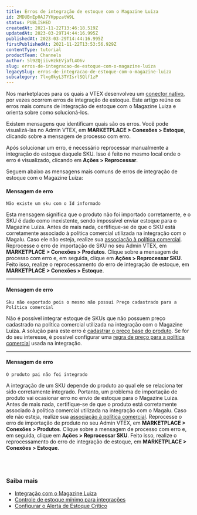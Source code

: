 ```yaml
---
title: Erros de integração de estoque com o Magazine Luiza
id: 2MDUBnEp0AJ7YHppzatW9L
status: PUBLISHED
createdAt: 2021-11-22T13:46:18.519Z
updatedAt: 2023-03-29T14:44:16.995Z
publishedAt: 2023-03-29T14:44:16.995Z
firstPublishedAt: 2021-11-22T13:53:56.929Z
contentType: tutorial
productTeam: Channels
author: 5l9ZQjiivHzkEVjafL4O6v
slug: erros-de-integracao-de-estoque-com-o-magazine-luiza
legacySlug: erros-de-integracao-de-estoque-com-o-magazine-luiza
subcategory: 7lxg0kyL3TYIsrlSQlf1zP
---
```


Nos marketplaces para os quais a VTEX desenvolveu um [conector nativo](https://help.vtex.com/pt/tutorial/estrategias-de-marketplace-na-vtex--tutorials_402#integrado-a-conector-nativo-vtex), por vezes ocorrem erros de integração de estoque. Este artigo reúne os erros mais comuns de integração de estoque com o Magazine Luiza e orienta sobre como solucioná-los.

Existem mensagens que identificam quais são os erros. Você pode visualizá-las no Admin VTEX, em **MARKETPLACE > Conexões > Estoque**, clicando sobre a mensagem de processo com erro.

Após solucionar um erro, é necessário reprocessar manualmente a integração do estoque daquele SKU. Isso é feito no mesmo local onde o erro é visualizado, clicando em **Ações > Reprocessar**.

Seguem abaixo as mensagens mais comuns de erros de integração de estoque com o Magazine Luiza:

#### Mensagem de erro

`Não existe um sku com o Id informado`

Esta mensagem significa que o produto não foi importado corretamente, e o SKU é dado como inexistente, sendo impossível enviar estoque para o Magazine Luiza. Antes de mais nada, certifique-se de que o SKU está corretamente associado à política comercial utilizada na integração com o Magalu. Caso ele não esteja, realize sua [associação à política comercial](https://help.vtex.com/pt/tutorial/associacao-de-sku-a-politica-comercial--1qFAiybogHCStRO65sy4vb). Reprocesse o erro de importação de SKU no seu Admin VTEX, em **MARKETPLACE > Conexões > Produtos**. Clique sobre a mensagem de processo com erro e, em seguida, clique em **Ações > Reprocessar SKU**. Feito isso, realize o reprocessamento do erro de integração de estoque, em **MARKETPLACE > Conexões > Estoque**.

____

#### Mensagem de erro

`Sku não exportado pois o mesmo não possui Preço cadastrado para a Política comercial`

Não é possível integrar estoque de SKUs que não possuem preço cadastrado na política comercial utilizada na integração com o Magazine Luiza. A solução para este erro é [cadastrar o preço base do produto](https://help.vtex.com/pt/tutorial/cadastrar-o-preco-base-de-um-produto--4S9SbPWlVmOAAWO6yq8wE6). Se for do seu interesse, é possível configurar uma [regra de preço para a política comercial](https://help.vtex.com/pt/tutorial/configurar-regra-de-preco-para-politica-comercial--5LQMLwcUcEGCWK6SMI6cEM) usada na integração.

____

#### Mensagem de erro

`O produto pai não foi integrado`

A integração de um SKU depende do produto ao qual ele se relaciona ter sido corretamente integrado. Portanto, um problema de importação de produto vai ocasionar erro no envio de estoque para o Magazine Luiza. Antes de mais nada, certifique-se de que o produto está corretamente associado à política comercial utilizada na integração com o Magalu. Caso ele não esteja, realize sua [associação à política comercial](https://help.vtex.com/pt/tutorial/associacao-de-sku-a-politica-comercial--1qFAiybogHCStRO65sy4vb). Reprocesse o erro de importação de produto no seu Admin VTEX, em **MARKETPLACE > Conexões > Produtos**. Clique sobre a mensagem de processo com erro e, em seguida, clique em **Ações > Reprocessar SKU**. Feito isso, realize o reprocessamento do erro de integração de estoque, em **MARKETPLACE > Conexões > Estoque**.

<br></br>
### Saiba mais

- [Integração com o Magazine Luiza](https://help.vtex.com/pt/tracks/configurar-integracao-com-o-magazine-luiza--5Yx5IrNa7Y48c6aSC8wu2Y)
- [Controle de estoque mínimo para integrações](https://help.vtex.com/pt/tutorial/controle-de-estoque-minimo-para-integracoes--5hvUNIiSeJ5QCaZQYpYf1D)
- [Configurar o Alerta de Estoque Crítico](https://help.vtex.com/pt/tutorial/configurar-o-alerta-de-estoque-critico--6FD0GHeQPCsKIMgkQ88SGu)
